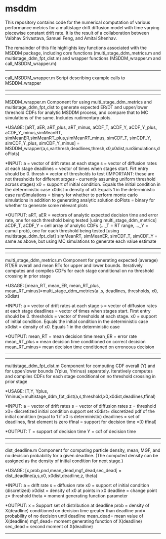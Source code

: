 # msddm

This repository contains code for the numerical computation of various performance metrics for a multistage drift diffusion model with time varying piecewise constant drift rate.  It is the result of a collaboration between Vaibhav Srivastava, Samuel Feng, and Amitai Shenhav.



The remainder of this file highlights key functions associated with the MSDDM package, including core functions (multi_stage_ddm_metrics.m and multistage_ddm_fpt_dist.m) and wrapper functions (MSDDM_wrapper.m and call_MSDDM_wrapper.m)

****************************************************************************************************************
call_MSDDM_wrapper.m
Script describing example calls to MSDDM_wrapper
****************************************************************************************************************

****************************************************************************************************************
MSDDM_wrapper.m
Component for using multi_stage_ddm_metrics and multistage_ddm_fpt_dist to generate expected ER/DT and upper/lower threshold CDFs for analytic MSDDM process, and compare that to MC simulations of the same. Includes rudimentary plots.

*USAGE:
[aRT, aER, aRT_plus, aRT_minus, aCDF_T, aCDF_Y, aCDF_Y_plus, aCDF_Y_minus,simMeanRT, simMeanER,simMeanRT_plus,simMeanRT_minus, simCDF_T, simCDF_Y, simCDF_Y_plus, simCDF_Y_minus] = MSDDM_wrapper(a,s,varthresh,deadlines,thresh,x0,x0dist,runSimulations,doPlots)

*INPUT:
	 a = vector of drift rates at each stage
	 s = vector of diffusion rates at each stage
	deadlines = vector of times when stages start. Firt entry should be 0.
	 thresh = vector of thresholds to test (IMPORTANT: these are not thresholds for different *stages* - currently assuming uniform threshold across stages)
	 x0 = support of initial condition. Equals the initial condition in the deterministic case
	 x0dist = density of x0. Equals 1 in the deterministic case
	 runSimulations = binary for whether to perform monte carlo simulations in addition to generating analytic solution
	 doPlots = binary for whether to generate some relevant plots

*OUTPUT:
	aRT, aER = vectors of analytic expected decision time and error rate, one for each threshold being tested [using multi_stage_ddm_metrics]
	aCDF_T, aCDF_Y = cell array of analytic CDFs (..._T = RT range, ..._Y = cumul prob), one for each threshold being tested [using multistage_ddm_fpt_dist]
	simMeanRT, simMeanER, simCDF_T, simCDF_Y = same as above, but using MC simulations to generate each value estimate
****************************************************************************************************************

****************************************************************************************************************
multi_stage_ddm_metrics.m 
Component for generating expected (average) RT/ER overall and mean RTs for upper and lower bounds. Iteratively computes and compiles CDFs for each stage conditional on no threshold crossing in prior stage

*USAGE:
[mean_RT, mean_ER, mean_RT_plus, mean_RT_minus]=multi_stage_ddm_metrics(a ,s, deadlines, thresholds, x0, x0dist)

*INPUT:
	a = vector of drift rates at each stage
	s = vector of diffusion rates at each stage
	deadlines = vector of times when stages start. First entry should be 0.
	thresholds = vector of thresholds at each stage.
	x0 = support of initial condition. Equals the initial condition in the deterministic case
	x0dist = density of x0. Equals 1 in the deterministic case

*OUTPUT:
	mean_RT = mean decision time
	mean_ER = error rate
	mean_RT_plus = mean decision time conditioned on correct decision
	mean_RT_minus= mean decision time conditioned on erroneous decision 
****************************************************************************************************************

****************************************************************************************************************
multistage_ddm_fpt_dist.m
Component for computing CDF overall (Y) and for upper/lower bounds (Yplus, Yminus) separately. Iteratively computes and compiles CDFs for each stage conditional on no threshold crossing in prior stage

*USAGE:
[T,Y, Yplus, Yminus]=multistage_ddm_fpt_dist(a,s,threshold,x0,x0dist,deadlines,tfinal)

*INPUT:
	a = vector of drift rates
	s = vector of diffusion rates
	z = threshold
	x0= discretized initial condition support set
	x0dist= discretized pdf of the initial condition (equal to 1 if x0 is deterministic)
	deadlines = set of deadlines, first element is zero
	tfinal = support for decision time =[0 tfinal]

*OUTPUT:
	T = support of decision time
	Y = cdf of decision time
****************************************************************************************************************

****************************************************************************************************************
dist_deadline.m
Component for computing particle density, mean, MGF, and no decision probability for a given deadline. (The computed density can be assigned as the density of initial condition for next stage.)

*USAGE:
[x,prob,pnd,mean_dead,mgf_dead,sec_dead] = dist_deadline(a,s,x0, x0dist,deadline,z, theta) 

*INPUT:
	a = drift rate 
	s = diffusion rate 
	x0 = support of initial condition (discretized) 
	x0dist = density of x0 at points in x0 
	deadline = change point 
	z= threshold 
	theta = moment generating function parameter

*OUTPUT:
	x = Support set of distribution at deadline
	prob = density of X(deadline) conditioned on decision time greater than deadline 
	pnd= probability of no decision until deadline 
	mean_dead= mean value of X(deadline) 
	mgf_dead= moment generating function of X(deadline)
	sec_dead = second moment of X(deadline)
****************************************************************************************************************